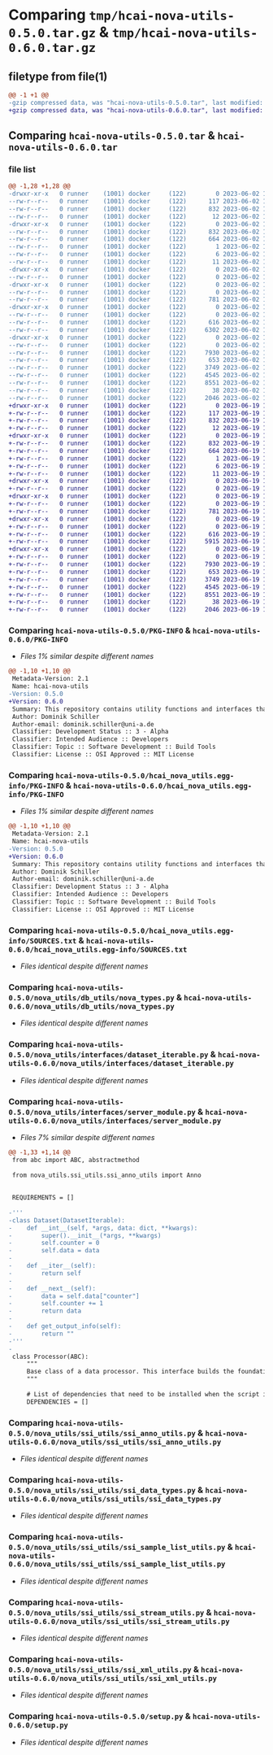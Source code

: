 # Comparing `tmp/hcai-nova-utils-0.5.0.tar.gz` & `tmp/hcai-nova-utils-0.6.0.tar.gz`

## filetype from file(1)

```diff
@@ -1 +1 @@
-gzip compressed data, was "hcai-nova-utils-0.5.0.tar", last modified: Fri Jun  2 12:31:02 2023, max compression
+gzip compressed data, was "hcai-nova-utils-0.6.0.tar", last modified: Mon Jun 19 12:55:37 2023, max compression
```

## Comparing `hcai-nova-utils-0.5.0.tar` & `hcai-nova-utils-0.6.0.tar`

### file list

```diff
@@ -1,28 +1,28 @@
-drwxr-xr-x   0 runner    (1001) docker     (122)        0 2023-06-02 12:31:02.145174 hcai-nova-utils-0.5.0/
--rw-r--r--   0 runner    (1001) docker     (122)      117 2023-06-02 12:30:50.000000 hcai-nova-utils-0.5.0/MANIFEST.in
--rw-r--r--   0 runner    (1001) docker     (122)      832 2023-06-02 12:31:02.145174 hcai-nova-utils-0.5.0/PKG-INFO
--rw-r--r--   0 runner    (1001) docker     (122)       12 2023-06-02 12:30:50.000000 hcai-nova-utils-0.5.0/README.md
-drwxr-xr-x   0 runner    (1001) docker     (122)        0 2023-06-02 12:31:02.145174 hcai-nova-utils-0.5.0/hcai_nova_utils.egg-info/
--rw-r--r--   0 runner    (1001) docker     (122)      832 2023-06-02 12:31:02.000000 hcai-nova-utils-0.5.0/hcai_nova_utils.egg-info/PKG-INFO
--rw-r--r--   0 runner    (1001) docker     (122)      664 2023-06-02 12:31:02.000000 hcai-nova-utils-0.5.0/hcai_nova_utils.egg-info/SOURCES.txt
--rw-r--r--   0 runner    (1001) docker     (122)        1 2023-06-02 12:31:02.000000 hcai-nova-utils-0.5.0/hcai_nova_utils.egg-info/dependency_links.txt
--rw-r--r--   0 runner    (1001) docker     (122)        6 2023-06-02 12:31:02.000000 hcai-nova-utils-0.5.0/hcai_nova_utils.egg-info/requires.txt
--rw-r--r--   0 runner    (1001) docker     (122)       11 2023-06-02 12:31:02.000000 hcai-nova-utils-0.5.0/hcai_nova_utils.egg-info/top_level.txt
-drwxr-xr-x   0 runner    (1001) docker     (122)        0 2023-06-02 12:31:02.145174 hcai-nova-utils-0.5.0/nova_utils/
--rw-r--r--   0 runner    (1001) docker     (122)        0 2023-06-02 12:30:50.000000 hcai-nova-utils-0.5.0/nova_utils/__init__.py
-drwxr-xr-x   0 runner    (1001) docker     (122)        0 2023-06-02 12:31:02.145174 hcai-nova-utils-0.5.0/nova_utils/db_utils/
--rw-r--r--   0 runner    (1001) docker     (122)        0 2023-06-02 12:30:50.000000 hcai-nova-utils-0.5.0/nova_utils/db_utils/__init__.py
--rw-r--r--   0 runner    (1001) docker     (122)      781 2023-06-02 12:30:50.000000 hcai-nova-utils-0.5.0/nova_utils/db_utils/nova_types.py
-drwxr-xr-x   0 runner    (1001) docker     (122)        0 2023-06-02 12:31:02.145174 hcai-nova-utils-0.5.0/nova_utils/interfaces/
--rw-r--r--   0 runner    (1001) docker     (122)        0 2023-06-02 12:30:50.000000 hcai-nova-utils-0.5.0/nova_utils/interfaces/__init__.py
--rw-r--r--   0 runner    (1001) docker     (122)      616 2023-06-02 12:30:50.000000 hcai-nova-utils-0.5.0/nova_utils/interfaces/dataset_iterable.py
--rw-r--r--   0 runner    (1001) docker     (122)     6302 2023-06-02 12:30:50.000000 hcai-nova-utils-0.5.0/nova_utils/interfaces/server_module.py
-drwxr-xr-x   0 runner    (1001) docker     (122)        0 2023-06-02 12:31:02.145174 hcai-nova-utils-0.5.0/nova_utils/ssi_utils/
--rw-r--r--   0 runner    (1001) docker     (122)        0 2023-06-02 12:30:50.000000 hcai-nova-utils-0.5.0/nova_utils/ssi_utils/__init__.py
--rw-r--r--   0 runner    (1001) docker     (122)     7930 2023-06-02 12:30:50.000000 hcai-nova-utils-0.5.0/nova_utils/ssi_utils/ssi_anno_utils.py
--rw-r--r--   0 runner    (1001) docker     (122)      653 2023-06-02 12:30:50.000000 hcai-nova-utils-0.5.0/nova_utils/ssi_utils/ssi_data_types.py
--rw-r--r--   0 runner    (1001) docker     (122)     3749 2023-06-02 12:30:50.000000 hcai-nova-utils-0.5.0/nova_utils/ssi_utils/ssi_sample_list_utils.py
--rw-r--r--   0 runner    (1001) docker     (122)     4545 2023-06-02 12:30:50.000000 hcai-nova-utils-0.5.0/nova_utils/ssi_utils/ssi_stream_utils.py
--rw-r--r--   0 runner    (1001) docker     (122)     8551 2023-06-02 12:30:50.000000 hcai-nova-utils-0.5.0/nova_utils/ssi_utils/ssi_xml_utils.py
--rw-r--r--   0 runner    (1001) docker     (122)       38 2023-06-02 12:31:02.145174 hcai-nova-utils-0.5.0/setup.cfg
--rw-r--r--   0 runner    (1001) docker     (122)     2046 2023-06-02 12:30:50.000000 hcai-nova-utils-0.5.0/setup.py
+drwxr-xr-x   0 runner    (1001) docker     (122)        0 2023-06-19 12:55:37.555678 hcai-nova-utils-0.6.0/
+-rw-r--r--   0 runner    (1001) docker     (122)      117 2023-06-19 12:55:29.000000 hcai-nova-utils-0.6.0/MANIFEST.in
+-rw-r--r--   0 runner    (1001) docker     (122)      832 2023-06-19 12:55:37.555678 hcai-nova-utils-0.6.0/PKG-INFO
+-rw-r--r--   0 runner    (1001) docker     (122)       12 2023-06-19 12:55:29.000000 hcai-nova-utils-0.6.0/README.md
+drwxr-xr-x   0 runner    (1001) docker     (122)        0 2023-06-19 12:55:37.555678 hcai-nova-utils-0.6.0/hcai_nova_utils.egg-info/
+-rw-r--r--   0 runner    (1001) docker     (122)      832 2023-06-19 12:55:37.000000 hcai-nova-utils-0.6.0/hcai_nova_utils.egg-info/PKG-INFO
+-rw-r--r--   0 runner    (1001) docker     (122)      664 2023-06-19 12:55:37.000000 hcai-nova-utils-0.6.0/hcai_nova_utils.egg-info/SOURCES.txt
+-rw-r--r--   0 runner    (1001) docker     (122)        1 2023-06-19 12:55:37.000000 hcai-nova-utils-0.6.0/hcai_nova_utils.egg-info/dependency_links.txt
+-rw-r--r--   0 runner    (1001) docker     (122)        6 2023-06-19 12:55:37.000000 hcai-nova-utils-0.6.0/hcai_nova_utils.egg-info/requires.txt
+-rw-r--r--   0 runner    (1001) docker     (122)       11 2023-06-19 12:55:37.000000 hcai-nova-utils-0.6.0/hcai_nova_utils.egg-info/top_level.txt
+drwxr-xr-x   0 runner    (1001) docker     (122)        0 2023-06-19 12:55:37.555678 hcai-nova-utils-0.6.0/nova_utils/
+-rw-r--r--   0 runner    (1001) docker     (122)        0 2023-06-19 12:55:29.000000 hcai-nova-utils-0.6.0/nova_utils/__init__.py
+drwxr-xr-x   0 runner    (1001) docker     (122)        0 2023-06-19 12:55:37.555678 hcai-nova-utils-0.6.0/nova_utils/db_utils/
+-rw-r--r--   0 runner    (1001) docker     (122)        0 2023-06-19 12:55:29.000000 hcai-nova-utils-0.6.0/nova_utils/db_utils/__init__.py
+-rw-r--r--   0 runner    (1001) docker     (122)      781 2023-06-19 12:55:29.000000 hcai-nova-utils-0.6.0/nova_utils/db_utils/nova_types.py
+drwxr-xr-x   0 runner    (1001) docker     (122)        0 2023-06-19 12:55:37.555678 hcai-nova-utils-0.6.0/nova_utils/interfaces/
+-rw-r--r--   0 runner    (1001) docker     (122)        0 2023-06-19 12:55:29.000000 hcai-nova-utils-0.6.0/nova_utils/interfaces/__init__.py
+-rw-r--r--   0 runner    (1001) docker     (122)      616 2023-06-19 12:55:29.000000 hcai-nova-utils-0.6.0/nova_utils/interfaces/dataset_iterable.py
+-rw-r--r--   0 runner    (1001) docker     (122)     5915 2023-06-19 12:55:29.000000 hcai-nova-utils-0.6.0/nova_utils/interfaces/server_module.py
+drwxr-xr-x   0 runner    (1001) docker     (122)        0 2023-06-19 12:55:37.555678 hcai-nova-utils-0.6.0/nova_utils/ssi_utils/
+-rw-r--r--   0 runner    (1001) docker     (122)        0 2023-06-19 12:55:29.000000 hcai-nova-utils-0.6.0/nova_utils/ssi_utils/__init__.py
+-rw-r--r--   0 runner    (1001) docker     (122)     7930 2023-06-19 12:55:29.000000 hcai-nova-utils-0.6.0/nova_utils/ssi_utils/ssi_anno_utils.py
+-rw-r--r--   0 runner    (1001) docker     (122)      653 2023-06-19 12:55:29.000000 hcai-nova-utils-0.6.0/nova_utils/ssi_utils/ssi_data_types.py
+-rw-r--r--   0 runner    (1001) docker     (122)     3749 2023-06-19 12:55:29.000000 hcai-nova-utils-0.6.0/nova_utils/ssi_utils/ssi_sample_list_utils.py
+-rw-r--r--   0 runner    (1001) docker     (122)     4545 2023-06-19 12:55:29.000000 hcai-nova-utils-0.6.0/nova_utils/ssi_utils/ssi_stream_utils.py
+-rw-r--r--   0 runner    (1001) docker     (122)     8551 2023-06-19 12:55:29.000000 hcai-nova-utils-0.6.0/nova_utils/ssi_utils/ssi_xml_utils.py
+-rw-r--r--   0 runner    (1001) docker     (122)       38 2023-06-19 12:55:37.555678 hcai-nova-utils-0.6.0/setup.cfg
+-rw-r--r--   0 runner    (1001) docker     (122)     2046 2023-06-19 12:55:29.000000 hcai-nova-utils-0.6.0/setup.py
```

### Comparing `hcai-nova-utils-0.5.0/PKG-INFO` & `hcai-nova-utils-0.6.0/PKG-INFO`

 * *Files 1% similar despite different names*

```diff
@@ -1,10 +1,10 @@
 Metadata-Version: 2.1
 Name: hcai-nova-utils
-Version: 0.5.0
+Version: 0.6.0
 Summary: This repository contains utility functions and interfaces that can be used to interact with the NOVA annotation tool.
 Author: Dominik Schiller
 Author-email: dominik.schiller@uni-a.de
 Classifier: Development Status :: 3 - Alpha
 Classifier: Intended Audience :: Developers
 Classifier: Topic :: Software Development :: Build Tools
 Classifier: License :: OSI Approved :: MIT License
```

### Comparing `hcai-nova-utils-0.5.0/hcai_nova_utils.egg-info/PKG-INFO` & `hcai-nova-utils-0.6.0/hcai_nova_utils.egg-info/PKG-INFO`

 * *Files 1% similar despite different names*

```diff
@@ -1,10 +1,10 @@
 Metadata-Version: 2.1
 Name: hcai-nova-utils
-Version: 0.5.0
+Version: 0.6.0
 Summary: This repository contains utility functions and interfaces that can be used to interact with the NOVA annotation tool.
 Author: Dominik Schiller
 Author-email: dominik.schiller@uni-a.de
 Classifier: Development Status :: 3 - Alpha
 Classifier: Intended Audience :: Developers
 Classifier: Topic :: Software Development :: Build Tools
 Classifier: License :: OSI Approved :: MIT License
```

### Comparing `hcai-nova-utils-0.5.0/hcai_nova_utils.egg-info/SOURCES.txt` & `hcai-nova-utils-0.6.0/hcai_nova_utils.egg-info/SOURCES.txt`

 * *Files identical despite different names*

### Comparing `hcai-nova-utils-0.5.0/nova_utils/db_utils/nova_types.py` & `hcai-nova-utils-0.6.0/nova_utils/db_utils/nova_types.py`

 * *Files identical despite different names*

### Comparing `hcai-nova-utils-0.5.0/nova_utils/interfaces/dataset_iterable.py` & `hcai-nova-utils-0.6.0/nova_utils/interfaces/dataset_iterable.py`

 * *Files identical despite different names*

### Comparing `hcai-nova-utils-0.5.0/nova_utils/interfaces/server_module.py` & `hcai-nova-utils-0.6.0/nova_utils/interfaces/server_module.py`

 * *Files 7% similar despite different names*

```diff
@@ -1,33 +1,14 @@
 from abc import ABC, abstractmethod
 
 from nova_utils.ssi_utils.ssi_anno_utils import Anno
 
 
 REQUIREMENTS = []
 
-'''
-class Dataset(DatasetIterable):
-    def __int__(self, *args, data: dict, **kwargs):
-        super().__init__(*args, **kwargs)
-        self.counter = 0
-        self.data = data
-
-    def __iter__(self):
-        return self
-
-    def __next__(self):
-        data = self.data["counter"]
-        self.counter += 1
-        return data
-
-    def get_output_info(self):
-        return ""
-'''
-
 class Processor(ABC):
     """
     Base class of a data processor. This interface builds the foundation for all data processing classes.
     """
 
     # List of dependencies that need to be installed when the script is loaded
     DEPENDENCIES = []
```

### Comparing `hcai-nova-utils-0.5.0/nova_utils/ssi_utils/ssi_anno_utils.py` & `hcai-nova-utils-0.6.0/nova_utils/ssi_utils/ssi_anno_utils.py`

 * *Files identical despite different names*

### Comparing `hcai-nova-utils-0.5.0/nova_utils/ssi_utils/ssi_data_types.py` & `hcai-nova-utils-0.6.0/nova_utils/ssi_utils/ssi_data_types.py`

 * *Files identical despite different names*

### Comparing `hcai-nova-utils-0.5.0/nova_utils/ssi_utils/ssi_sample_list_utils.py` & `hcai-nova-utils-0.6.0/nova_utils/ssi_utils/ssi_sample_list_utils.py`

 * *Files identical despite different names*

### Comparing `hcai-nova-utils-0.5.0/nova_utils/ssi_utils/ssi_stream_utils.py` & `hcai-nova-utils-0.6.0/nova_utils/ssi_utils/ssi_stream_utils.py`

 * *Files identical despite different names*

### Comparing `hcai-nova-utils-0.5.0/nova_utils/ssi_utils/ssi_xml_utils.py` & `hcai-nova-utils-0.6.0/nova_utils/ssi_utils/ssi_xml_utils.py`

 * *Files identical despite different names*

### Comparing `hcai-nova-utils-0.5.0/setup.py` & `hcai-nova-utils-0.6.0/setup.py`

 * *Files identical despite different names*

